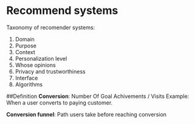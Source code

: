 Recommend systems
================

Taxonomy of recomender systems:
 1. Domain
 2. Purpose
 3. Context
 4. Personalization level
 5. Whose opinions
 6. Privacy and trustworthiness
 7. Interface
 8. Algorithms

##Definition
**Conversion**:  Number Of Goal Achivements / Visits 
Example: When a user converts to paying customer.

**Conversion funnel**: Path users take before reaching conversion



